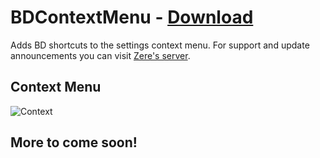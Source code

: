 # BDContextMenu - [Download](http://betterdiscord.net/ghdl/?url=https://betterdiscord.net/ghdl?url=https://raw.githubusercontent.com/rauenzi/BetterDiscordAddons/master/Plugins/BDContextMenu/BDContextMenu.plugin.js)

Adds BD shortcuts to the settings context menu. For support and update announcements you can visit [Zere's server](https://bit.ly/ZeresServer).

## Context Menu

![Context](https://i.zackrauen.com/wUrySD.png)


## More to come soon!


